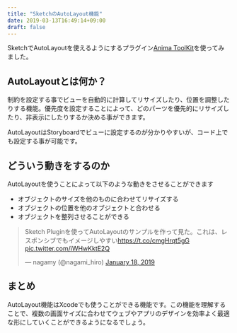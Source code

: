 ```yaml
---
title: "SketchのAutoLayout機能"
date: 2019-03-13T16:49:14+09:00
draft: false
---
```


SketchでAutoLayoutを使えるようにするプラグイン[Anima ToolKit](https://www.animaapp.com/)を使ってみました。

## AutoLayoutとは何か？
制約を設定する事でビューを自動的に計算してリサイズしたり、位置を調整したりする機能。優先度を設定することによって、どのパーツを優先的にリサイズしたり、非表示にしたりするか決める事ができます。

AutoLayoutはStoryboardでビューに設定するのが分かりやすいが、コード上でも設定する事が可能です。

## どういう動きをするのか
AutoLayoutを使うことによって以下のような動きをさせることができます

- オブジェクトのサイズを他のものに合わせてリサイズする
- オブジェクトの位置を他のオブジェクトと合わせる
- オブジェクトを整列させることができる

<blockquote class="twitter-tweet" data-partner="tweetdeck"><p lang="ja" dir="ltr">Sketch Pluginを使ってAutoLayoutのサンプルを作って見た。これは、レスポンシブでもイメージしやすい<a href="https://t.co/cmgHrqt5gG">https://t.co/cmgHrqt5gG</a> <a href="https://t.co/iWHwKktE2Q">pic.twitter.com/iWHwKktE2Q</a></p>&mdash; nagamy (@nagami_hiro) <a href="https://twitter.com/nagami_hiro/status/1086201207574548481?ref_src=twsrc%5Etfw">January 18, 2019</a></blockquote>
<script async src="https://platform.twitter.com/widgets.js" charset="utf-8"></script>

## まとめ
AutoLayout機能はXcodeでも使うことができる機能です。この機能を理解することで、複数の画面サイズに合わせてウェブやアプリのデザインを効率よく最適な形にしていくことができるようになるでしょう。